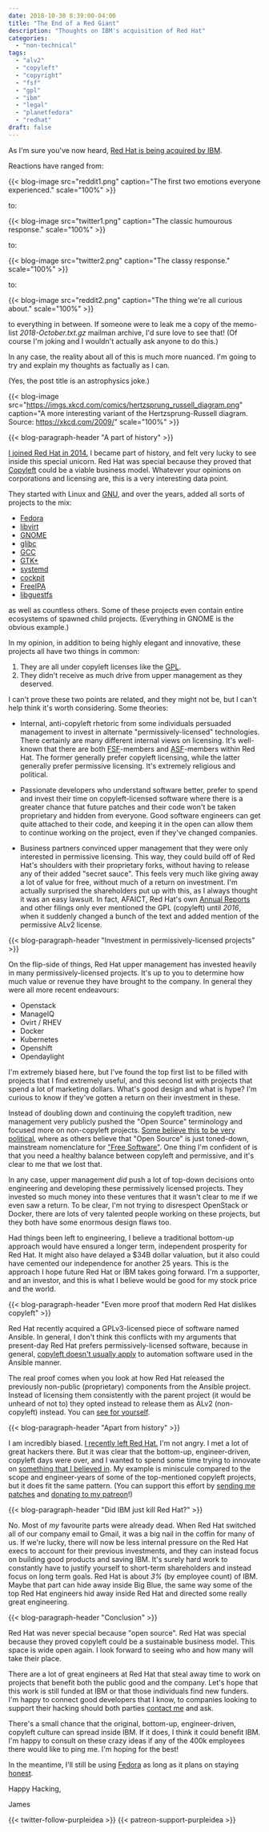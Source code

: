 ```yaml
---
date: 2018-10-30 8:39:00-04:00
title: "The End of a Red Giant"
description: "Thoughts on IBM's acquisition of Red Hat"
categories:
  - "non-technical"
tags:
  - "alv2"
  - "copyleft"
  - "copyright"
  - "fsf"
  - "gpl"
  - "ibm"
  - "legal"
  - "planetfedora"
  - "redhat"
draft: false
---
```


As I'm sure you've now heard, [Red Hat is being acquired by IBM](https://www.redhat.com/en/about/press-releases/ibm-acquire-red-hat-completely-changing-cloud-landscape-and-becoming-world’s-1-hybrid-cloud-provider).

Reactions have ranged from:

{{< blog-image src="reddit1.png" caption="The first two emotions everyone experienced." scale="100%" >}}

to:

{{< blog-image src="twitter1.png" caption="The classic humourous response." scale="100%" >}}

to:

{{< blog-image src="twitter2.png" caption="The classy response." scale="100%" >}}

to:

{{< blog-image src="reddit2.png" caption="The thing we're all curious about." scale="100%" >}}

to everything in between. If someone were to leak me a copy of the memo-list
_2018-October.txt.gz_ mailman archive, I'd sure love to see that! (Of course I'm
joking and I wouldn't actually ask anyone to do this.)

In any case, the reality about all of this is much more nuanced. I'm going to
try and explain my thoughts as factually as I can.

(Yes, the post title is an astrophysics joke.)

{{< blog-image src="https://imgs.xkcd.com/comics/hertzsprung_russell_diagram.png" caption="A more interesting variant of the Hertzsprung-Russell diagram. Source: https://xkcd.com/2009/" scale="100%" >}}

{{< blog-paragraph-header "A part of history" >}}

[I joined Red Hat in 2014.](/blog/2014/04/02/working-at-redhat/) I became part
of history, and felt very lucky to see inside this special unicorn. Red Hat was
special because they proved that [Copyleft](https://www.gnu.org/licenses/copyleft.en.html)
could be a viable business model. Whatever your opinions on corporations and
licensing are, this is a very interesting data point.

They started with Linux and [GNU](https://www.gnu.org/), and over the years,
added all sorts of projects to the mix:

* [Fedora](https://fedoraproject.org/)
* [libvirt](https://libvirt.org/)
* [GNOME](https://www.gnome.org/)
* [glibc](https://www.gnu.org/software/libc/)
* [GCC](https://www.gnu.org/software/gcc/)
* [GTK+](https://www.gtk.org/)
* [systemd](https://www.freedesktop.org/wiki/Software/systemd/)
* [cockpit](https://cockpit-project.org/)
* [FreeIPA](https://www.freeipa.org/)
* [libguestfs](http://libguestfs.org/)

as well as countless others. Some of these projects even contain entire
ecosystems of spawned child projects. (Everything in GNOME is the obvious
example.)

In my opinion, in addition to being highly elegant and innovative, these
projects all have two things in common:

1. They are all under copyleft licenses like the [GPL](https://en.wikipedia.org/wiki/GNU_General_Public_License).
2. They didn't receive as much drive from upper management as they deserved.

I can't prove these two points are related, and they might not be, but I can't
help think it's worth considering. Some theories:

* Internal, anti-copyleft rhetoric from some individuals persuaded management to
invest in alternate "permissively-licensed" technologies. There certainly are
many different internal views on licensing. It's well-known that there are both
[FSF](https://www.fsf.org/)-members and [ASF](https://www.apache.org/)-members
within Red Hat. The former generally prefer copyleft licensing, while the latter
generally prefer permissive licensing. It's extremely religious and political.

* Passionate developers who understand software better, prefer to spend and
invest their time on copyleft-licensed software where there is a greater chance
that future patches and their code won't be taken proprietary and hidden from
everyone. Good software engineers can get quite attached to their code, and
keeping it in the open can allow them to continue working on the project, even
if they've changed companies.

* Business partners convinced upper management that they were only interested in
permissive licensing. This way, they could build off of Red Hat's shoulders with
their proprietary forks, without having to release any of their added "secret
sauce". This feels very much like giving away a lot of value for free, without
much of a return on investment. I'm actually surprised the shareholders put up
with this, as I always thought it was an easy lawsuit. In fact, AFAICT, Red
Hat's own [Annual Reports](https://investors.redhat.com/financial-information/sec-filings)
and other filings only ever mentioned the GPL (copyleft) until _2016_, when it
suddenly changed a bunch of the text and added mention of the permissive ALv2
license.

{{< blog-paragraph-header "Investment in permissively-licensed projects" >}}

On the flip-side of things, Red Hat upper management has invested heavily in
many permissively-licensed projects. It's up to you to determine how much value
or revenue they have brought to the company. In general they were all more
recent endeavours:

* Openstack
* ManageIQ
* Ovirt / RHEV
* Docker
* Kubernetes
* Openshift
* Opendaylight

I'm extremely biased here, but I've found the top first list to be filled with
projects that I find extremely useful, and this second list with projects that
spend a lot of marketing dollars. What's good design and what is hype? I'm
curious to know if they've gotten a return on their investment in these.

Instead of doubling down and continuing the copyleft tradition, new management
very publicly pushed the "Open Source" terminology and focused more on
non-copyleft projects. [Some believe this to be very political](https://www.gnu.org/philosophy/open-source-misses-the-point.en.html),
where as others believe that "Open Source" is just toned-down, mainstream
nomenclature for ["Free Software"](https://www.gnu.org/philosophy/free-sw.html).
One thing I'm confident of is that you need a healthy balance between copyleft
and permissive, and it's clear to me that we lost that.

In any case, upper management *did* push a lot of top-down decisions onto
engineering and developing these permissively licensed projects. They invested
so much money into these ventures that it wasn't clear to me if we even saw a
return. To be clear, I'm not trying to disrespect OpenStack or Docker, there are
lots of very talented people working on these projects, but they both have some
enormous design flaws too.

Had things been left to engineering, I believe a traditional bottom-up approach
would have ensured a longer term, independent prosperity for Red Hat. It might
also have delayed a $34B dollar valuation, but it also could have cemented our
independence for another 25 years. This is the approach I hope future Red Hat or
IBM takes going forward. I'm a supporter, and an investor, and this is what I
believe would be good for my stock price and the world.

{{< blog-paragraph-header "Even more proof that modern Red Hat dislikes copyleft" >}}

Red Hat recently acquired a GPLv3-licensed piece of software named Ansible. In
general, I don't think this conflicts with my arguments that present-day Red Hat
prefers permissively-licensed software, because in general,
[copyleft doesn't usually apply](/blog/2017/10/17/copyleft-is-dead-long-live-copyleft/)
to automation software used in the Ansible manner.

The real proof comes when you look at how Red Hat released the previously
non-public (proprietary) components from the Ansible project. Instead of
licensing them consistently with the parent project (it would be unheard of not
to) they opted instead to release them as ALv2 (non-copyleft) instead. You can
[see for yourself](https://github.com/ansible/).

{{< blog-paragraph-header "Apart from history" >}}

I am incredibly biased.
[I recently left Red Hat.](/blog/2018/04/04/leaving-redhat/)
I'm not angry. I met a lot of great hackers there. But it was clear that the
bottom-up, engineer-driven, copyleft days were over, and I wanted to spend some
time trying to innovate on [something that I believed in](https://github.com/purpleidea/mgmt/).
My example is miniscule compared to the scope and engineer-years of some of the
top-mentioned copyleft projects, but it does fit the same pattern. (You can
support this effort by [sending me patches](https://github.com/purpleidea/mgmt/)
and [donating to my patreon](https://www.patreon.com/purpleidea)!)

{{< blog-paragraph-header "Did IBM just kill Red Hat?" >}}

No. Most of *my* favourite parts were already dead. When Red Hat switched all of
our company email to Gmail, it was a big nail in the coffin for many of us. If
we're lucky, there will now be less internal pressure on the Red Hat execs to
account for their previous investments, and they can instead focus on building
good products and saving IBM. It's surely hard work to constantly have to
justify yourself to short-term shareholders and instead focus on long term
goals. Red Hat is about _3%_ (by employee count) of IBM. Maybe that part can
hide away inside Big Blue, the same way some of the top Red Hat engineers hid
away inside Red Hat and directed some really great engineering.

{{< blog-paragraph-header "Conclusion" >}}

Red Hat was never special because "open source". Red Hat was special because
they proved copyleft could be a sustainable business model. This space is wide
open again. I look forward to seeing who and how many will take their place.

There are a lot of great engineers at Red Hat that steal away time to work on
projects that benefit both the public good and the company. Let's hope that this
work is still funded at IBM or that those individuals find new funders. I'm
happy to connect good developers that I know, to companies looking to support
their hacking should both parties [contact me](/contact/) and ask.

There's a small chance that the original, bottom-up, engineer-driven, copyleft
culture can spread inside IBM. If it does, I think it could benefit IBM. I'm
happy to consult on these crazy ideas if any of the 400k employees there would
like to ping me. I'm hoping for the best!

In the meantime, I'll still be using [Fedora](https://getfedora.org/) as long as
it plans on staying [honest](https://reproducible-builds.org/).

Happy Hacking,

James

{{< twitter-follow-purpleidea >}}
{{< patreon-support-purpleidea >}}
